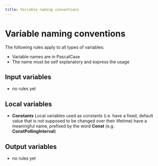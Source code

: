 ```yaml
---
title: Variable naming conventions
---
```


# Variable naming conventions

The following rules apply to all types of variables:

* Variable names are in PascalCase
* The name must be self explanatory and express the usage

## Input variables

* no rules yet

## Local variables

* **Constants** Local variables used as constants (i.e. have a fixed, default value that is not supposed to be changed over their lifetime) have a meaningful name, prefixed by the word **Const** (e.g. **ConstPollingInterval**)

## Output variables

* no rules yet
